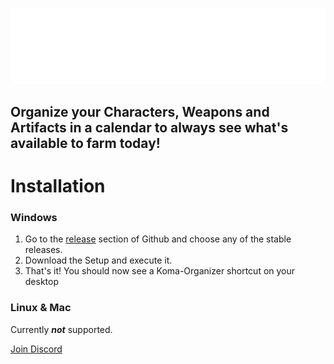 ![Koma Logo](src/Images/Koma_Koma%20White.png)
## Organize your Characters, Weapons and Artifacts in a calendar to always see what's available to farm today!

# Installation
### Windows
1. Go to the [release](https://github.com/byChratos/Koma-Organizer/releases) section of Github and choose any of the stable releases.
2. Download the Setup and execute it.
3. That's it! You should now see a Koma-Organizer shortcut on your desktop
   
### Linux & Mac
Currently **_not_** supported.

[Join Discord](https://discord.gg/FGGbCybMuK)
